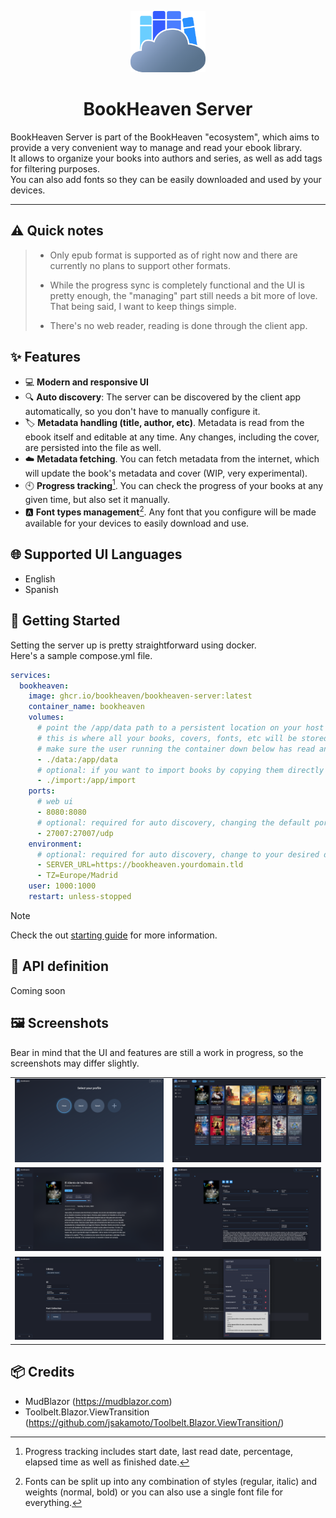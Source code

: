<p align="center">
  <img src="wwwroot/img/logo.svg" alt="BookHeaven Logo" width="120" />
</p>

<h1 align="center">BookHeaven Server</h1>

BookHeaven Server is part of the BookHeaven "ecosystem", which aims to provide a very convenient way to manage and read your ebook library.<br/>
It allows to organize your books into authors and series, as well as add tags for filtering purposes.<br/>
You can also add fonts so they can be easily downloaded and used by your devices.

---

## :warning: Quick notes 
> - Only epub format is supported as of right now and there are currently no plans to support other formats.
> 
> - While the progress sync is completely functional and the UI is pretty enough, the "managing" part still needs a bit more of love. That being said, I want to keep things simple.
> 
> - There's no web reader, reading is done through the client app.

## :sparkles: Features
- :computer: **Modern and responsive UI**
- :mag: **Auto discovery**: The server can be discovered by the client app automatically, so you don't have to manually configure it.
- :label: **Metadata handling (title, author, etc)**. Metadata is read from the ebook itself and editable at any time. Any changes, including the cover, are persisted into the file as well.
- :cloud: **Metadata fetching**. You can fetch metadata from the internet, which will update the book's metadata and cover (WIP, very experimental).
- :clock10: **Progress tracking**[^1]. You can check the progress of your books at any given time, but also set it manually.
- :a: **Font types management**[^2]. Any font that you configure will be made available for your devices to easily download and use.

[^1]: Progress tracking includes start date, last read date, percentage, elapsed time as well as finished date.
[^2]: Fonts can be split up into any combination of styles (regular, italic) and weights (normal, bold) or you can also use a single font file for everything.

## :globe_with_meridians: Supported UI Languages
- English
- Spanish

## :rocket: Getting Started
Setting the server up is pretty straightforward using docker.<br/>
Here's a sample compose.yml file.<br/>

```yaml
services:
  bookheaven:
    image: ghcr.io/bookheaven/bookheaven-server:latest
    container_name: bookheaven
    volumes:
      # point the /app/data path to a persistent location on your host
      # this is where all your books, covers, fonts, etc will be stored
      # make sure the user running the container down below has read and write permissions to this folder
      - ./data:/app/data
      # optional: if you want to import books by copying them directly into a folder on your host
      - ./import:/app/import
    ports:
      # web ui
      - 8080:8080
      # optional: required for auto discovery, changing the default port is not supported for now since it's hardcoded in the client
      - 27007:27007/udp
    environment:
      # optional: required for auto discovery, change to your desired domain or ip:port, including the protocol (http or https)
      - SERVER_URL=https://bookheaven.yourdomain.tld
      - TZ=Europe/Madrid
    user: 1000:1000
    restart: unless-stopped
```
> [!NOTE]
> Check the out [starting guide](https://bookheaven.ggarrido.dev/getting-started) for more information.
> 
## :memo: API definition
Coming soon

## :framed_picture: Screenshots
Bear in mind that the UI and features are still a work in progress, so the screenshots may differ slightly.
<table>
    <tr>
        <td>
            <img src="screenshots/profiles.png" alt="Profiles" />
        </td>
        <td>
            <img src="screenshots/shelf.png" alt="Shelf" />
        </td>
    </tr>
    <tr>
        <td>
            <img src="screenshots/book.png" alt="Book page" />
        </td>
        <td>
            <img src="screenshots/book_edit.png" alt="Book editing" />
        </td>
    </tr>
    <tr>
        <td>
            <img src="screenshots/settings.png" alt="Settings" />
        </td>
        <td>
            <img src="screenshots/settings_font.png" alt="Font management" />
        </td>
    </tr>
</table>

## :package: Credits
- MudBlazor (https://mudblazor.com)
- Toolbelt.Blazor.ViewTransition (https://github.com/jsakamoto/Toolbelt.Blazor.ViewTransition/) 
